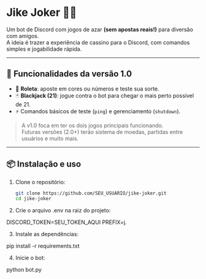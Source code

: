 # Jike Joker 🤡🎲

Um bot de Discord com jogos de azar **(sem apostas reais!)** para diversão com amigos.  
A ideia é trazer a experiência de cassino para o Discord, com comandos simples e jogabilidade rápida.

---

## 🚀 Funcionalidades da versão 1.0
- 🎰 **Roleta**: aposte em cores ou números e teste sua sorte.
- 🃏 **Blackjack (21)**: jogue contra o bot para chegar o mais perto possível de 21.
- ⚡ Comandos básicos de teste (`ping`) e gerenciamento (`shutdown`).

> A v1.0 foca em ter os dois jogos principais funcionando.  
> Futuras versões (2.0+) terão sistema de moedas, partidas entre usuários e muito mais.

---

## 📦 Instalação e uso

1. Clone o repositório:
   ```bash
   git clone https://github.com/SEU_USUARIO/jike-joker.git
   cd jike-joker

2. Crie o arquivo .env na raiz do projeto:

DISCORD_TOKEN=SEU_TOKEN_AQUI
PREFIX=j.

3. Instale as dependências:

pip install -r requirements.txt

4. Inicie o bot:

python bot.py